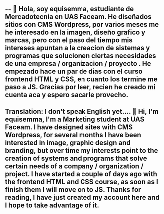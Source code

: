 <!--- 10 / 06 / 2022 - Mazatlan, Sinaloa, Mexico --->
--
👋 Hola, soy equisemma, estudiante de Mercadotecnia en UAS Faceam. He diseñados sitios con CMS Wordpress, por varios meses me he interesado en la imagen, diseño grafico y marcas, pero con el paso del tiempo mis intereses apuntan a la creacion de sistemas y programas que solucionen ciertas necesidades de una empresa / organizacion / proyecto . He empezado hace un par de dias con el curso frontend HTML y CSS, en cuanto los termine me paso a JS. Gracias por leer, recien he creado mi cuenta aca y espero sacarle provecho.
---
Translation: I don't speak English yet.... 👋 Hi, I'm equisemma, I'm a Marketing student at UAS Faceam. I have designed sites with CMS Wordpress, for several months I have been interested in image, graphic design and branding, but over time my interests point to the creation of systems and programs that solve certain needs of a company / organization / project. I have started a couple of days ago with the frontend HTML and CSS course, as soon as I finish them I will move on to JS. Thanks for reading, I have just created my account here and I hope to take advantage of it.
---
